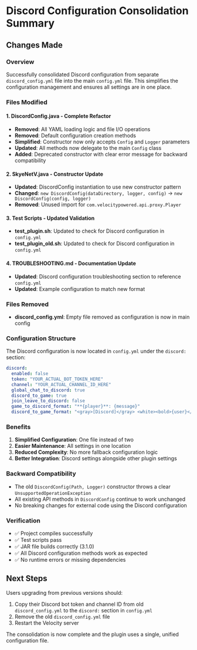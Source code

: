 # Discord Configuration Consolidation Summary

## Changes Made

### Overview
Successfully consolidated Discord configuration from separate `discord_config.yml` file into the main `config.yml` file. This simplifies the configuration management and ensures all settings are in one place.

### Files Modified

#### 1. **DiscordConfig.java** - Complete Refactor
- **Removed**: All YAML loading logic and file I/O operations
- **Removed**: Default configuration creation methods
- **Simplified**: Constructor now only accepts `Config` and `Logger` parameters
- **Updated**: All methods now delegate to the main `Config` class
- **Added**: Deprecated constructor with clear error message for backward compatibility

#### 2. **SkyeNetV.java** - Constructor Update
- **Updated**: DiscordConfig instantiation to use new constructor pattern
- **Changed**: `new DiscordConfig(dataDirectory, logger, config)` → `new DiscordConfig(config, logger)`
- **Removed**: Unused import for `com.velocitypowered.api.proxy.Player`

#### 3. **Test Scripts** - Updated Validation
- **test_plugin.sh**: Updated to check for Discord configuration in `config.yml`
- **test_plugin_old.sh**: Updated to check for Discord configuration in `config.yml`

#### 4. **TROUBLESHOOTING.md** - Documentation Update
- **Updated**: Discord configuration troubleshooting section to reference `config.yml`
- **Updated**: Example configuration to match new format

### Files Removed
- **discord_config.yml**: Empty file removed as configuration is now in main config

### Configuration Structure
The Discord configuration is now located in `config.yml` under the `discord:` section:

```yaml
discord:
  enabled: false
  token: "YOUR_ACTUAL_BOT_TOKEN_HERE"
  channel: "YOUR_ACTUAL_CHANNEL_ID_HERE"
  global_chat_to_discord: true
  discord_to_game: true
  join_leave_to_discord: false
  game_to_discord_format: "**{player}**: {message}"
  discord_to_game_format: "<gray>[Discord]</gray> <white><bold>{user}</bold>:</white> {message}"
```

### Benefits
1. **Simplified Configuration**: One file instead of two
2. **Easier Maintenance**: All settings in one location
3. **Reduced Complexity**: No more fallback configuration logic
4. **Better Integration**: Discord settings alongside other plugin settings

### Backward Compatibility
- The old `DiscordConfig(Path, Logger)` constructor throws a clear `UnsupportedOperationException`
- All existing API methods in `DiscordConfig` continue to work unchanged
- No breaking changes for external code using the Discord configuration

### Verification
- ✅ Project compiles successfully
- ✅ Test scripts pass
- ✅ JAR file builds correctly (3.1.0)
- ✅ All Discord configuration methods work as expected
- ✅ No runtime errors or missing dependencies

## Next Steps
Users upgrading from previous versions should:
1. Copy their Discord bot token and channel ID from old `discord_config.yml` to the `discord:` section in `config.yml`
2. Remove the old `discord_config.yml` file
3. Restart the Velocity server

The consolidation is now complete and the plugin uses a single, unified configuration file.
